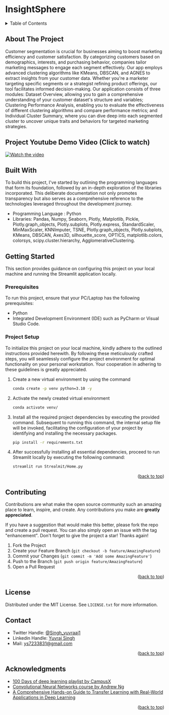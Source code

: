 # InsightSphere
<a name="readme-top"></a>


<!-- TABLE OF CONTENTS -->
<details>
  <summary>Table of Contents</summary>
  <ol>
    <li><a href="#about-the-project">About The Project</a></li>
   <li><a href="#built-with">Built With</a></li>
    <li>
      <a href="#getting-started">Getting Started</a>
      <ul>
        <li><a href="#prerequisites">Prerequisites</a></li>
        <li><a href="#installation">Installation</a></li>
      </ul>
    </li>
    <li><a href="#contributing">Contributing</a></li>
    <li><a href="#license">License</a></li>
    <li><a href="#contact">Contact</a></li>
    <li><a href="#acknowledgments">Acknowledgments</a></li>
  </ol>
</details>


<!-- ABOUT THE PROJECT -->
## About The Project

Customer segmentation is crucial for businesses aiming to boost marketing efficiency and customer satisfaction. By categorizing customers based on demographics, interests, and purchasing behavior, companies tailor marketing messages to engage each segment effectively. Our app employs advanced clustering algorithms like KMeans, DBSCAN, and AGNES to extract insights from your customer data. Whether you're a marketer targeting specific segments or a strategist refining product offerings, our tool facilitates informed decision-making. Our application consists of three modules: Dataset Overview, allowing you to gain a comprehensive understanding of your customer dataset's structure and variables; Clustering Performance Analysis, enabling you to evaluate the effectiveness of different clustering algorithms and compare performance metrics; and Individual Cluster Summary, where you can dive deep into each segmented cluster to uncover unique traits and behaviors for targeted marketing strategies.

## Project Youtube Demo Video (Click to watch)
[![Watch the video](https://img.youtube.com/vi/QWryikv_4UQ/maxresdefault.jpg)](https://youtu.be/QWryikv_4UQ?si=Iv1g6Cqnb5y-IIED)




## Built With
To build this project, I've started by outlining the programming languages that form its foundation, followed by an in-depth exploration of the libraries incorporated. This deliberate documentation not only promotes transparency but also serves as a comprehensive reference to the technologies leveraged throughout the development journey. 

- Programming Language : Python
- Libraries: Pandas, Numpy, Seaborn, Plotly, Matplotlib, Pickle, Plotly.graph_objects, Plotly.subplots, Plotly.express, StandardScaler, MinMaxScaler, KNNImputer, TSNE, Plotly.graph_objects, Plotly.subplots, KMeans, DBSCAN, Axes3D, silhouette_score, OPTICS, matplotlib.colors, colorsys, scipy.cluster.hierarchy, AgglomerativeClustering.



<!-- GETTING STARTED -->
## Getting Started
This section provides guidance on configuring this project on your local machine and running the Streamlit application locally.
### Prerequisites
To run this project, ensure that your PC/Laptop has the following prerequisites:
- Python
- Integrated Development Environment (IDE) such as PyCharm or Visual Studio Code.

### Project Setup

To initialize this project on your local machine, kindly adhere to the outlined instructions provided herewith. By following these meticulously crafted steps, you will seamlessly configure the project environment for optimal functionality on your personal workstation. Your cooperation in adhering to these guidelines is greatly appreciated.

1. Create a new virtual environment by using the command
   ```sh
   conda create -p venv python=3.10 -y
   ```
2. Activate the newly created virtual environment
   ```sh
   conda activate venv/
   ```
3. Install all the required project dependencies by executing the provided command. Subsequent to running this command, the internal setup file will be invoked, facilitating the configuration of your project by identifying and installing the necessary packages.
   ```sh
   pip install -r requirements.txt
   ```
4. After successfully installing all essential dependencies, proceed to run Streamlit locally by executing the following command:
   ```sh
   streamlit run Strealmit/Home.py
   ```
<p align="right">(<a href="#readme-top">back to top</a>)</p>



<!-- CONTRIBUTING -->
## Contributing

Contributions are what make the open source community such an amazing place to learn, inspire, and create. Any contributions you make are **greatly appreciated**.

If you have a suggestion that would make this better, please fork the repo and create a pull request. You can also simply open an issue with the tag "enhancement".
Don't forget to give the project a star! Thanks again!

1. Fork the Project
2. Create your Feature Branch (`git checkout -b feature/AmazingFeature`)
3. Commit your Changes (`git commit -m 'Add some AmazingFeature'`)
4. Push to the Branch (`git push origin feature/AmazingFeature`)
5. Open a Pull Request

<p align="right">(<a href="#readme-top">back to top</a>)</p>



<!-- LICENSE -->
## License

Distributed under the MIT License. See `LICENSE.txt` for more information.


<!-- CONTACT -->
## Contact
- Twitter Handle: [@Singh_yuvraaj1](https://twitter.com/Singh_yuvraaj1)
- Linkedin Handle: [Yuvraj Singh](https://www.linkedin.com/in/yuvraj-singh-a4430a215/)
- Mail: [ys7233831@gmail.com](mailto:ys7233831@gmail.com)



<p align="right">(<a href="#readme-top">back to top</a>)</p>



<!-- ACKNOWLEDGMENTS -->
## Acknowledgments



* [100 Days of deep learning playlist by CampusX](https://www.youtube.com/watch?v=2dH_qjc9mFg&list=PLKnIA16_RmvYuZauWaPlRTC54KxSNLtNn)
* [Convolutional Neural Networks course by Andrew Ng](https://www.coursera.org/learn/convolutional-neural-networks)
* [A Comprehensive Hands-on Guide to Transfer Learning with Real-World Applications in Deep Learning](https://towardsdatascience.com/a-comprehensive-hands-on-guide-to-transfer-learning-with-real-world-applications-in-deep-learning-212bf3b2f27a)

<p align="right">(<a href="#readme-top">back to top</a>)</p>

